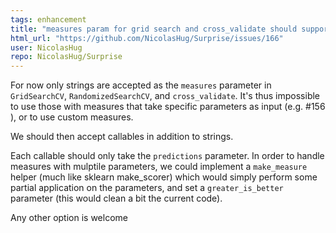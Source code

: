 ```yaml
---
tags: enhancement
title: "measures param for grid search and cross_validate should support callables"
html_url: "https://github.com/NicolasHug/Surprise/issues/166"
user: NicolasHug
repo: NicolasHug/Surprise
---
```


For now only strings are accepted as the `measures` parameter in `GridSearchCV`, `RandomizedSearchCV`, and `cross_validate`. It's thus impossible to use those with measures that take specific parameters as input (e.g. #156 ), or to use custom measures.

We should then accept callables in addition to strings.

Each callable should only take the `predictions` parameter. In order to handle measures with mulptile parameters, we could implement a `make_measure` helper (much like sklearn make_scorer) which would simply perform some partial application on the parameters, and set a `greater_is_better` parameter (this would clean a bit the current code).

Any other option is welcome